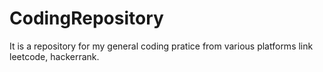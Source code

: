 # CodingRepository

It is a repository for my general coding pratice from various platforms link leetcode, hackerrank.
